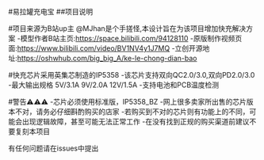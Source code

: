 #易拉罐充电宝
##项目说明

#项目来源为B站up主 @MJhan是个手搓怪,本设计旨在为该项目增加快充解决方案
    -模型作者B站主页:https://space.bilibili.com/94128110
    -原版制作视频页面:https://www.bilibili.com/video/BV1NV4y1J7MQ
    -立创开源地址:https://oshwhub.com/big_big_A/ke-le-chong-dian-bao
  
#快充芯片采用英集芯制造的IP5358
    -该芯片支持双向QC2.0/3.0,双向PD2.0/3.0
    -最大输出规格 5V/3.1A 9V/2.0A 12V/1.5A
    -支持电池和PCB温度检测
    
#警告⚠️⚠️⚠️
    -芯片必须使用标准版，IP5358_BZ
    -网上很多卖家所出售的芯片版本不对，请务必仔细斟酌购买的店家
    -若购买到不对的芯片则有功能上的不同，可能会出现逻辑故障，甚至可能无法正常工作
    -在没有找到正规的购买渠道前建议不要复刻本项目
  
有任何问题请在issues中提出
